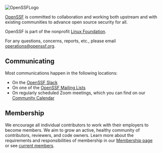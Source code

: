 
![OpenSSFLogo](https://github.com/ossf/.github/assets/51727488/db7bcdb5-b7f8-44a7-a374-83751dd9175a)

[OpenSSF](https://openssf.org/) is committed to collaboration and working both upstream and with existing communities to advance open source security for all.

OpenSSF is part of the nonprofit [Linux Foundation](https://linuxfoundation.org/).

For any questions, concerns, reports, etc., please email operations@openssf.org.

## Communicating

Most communications happen in the following locations:
- On the [OpenSSF Slack](http://slack.openssf.org/) 
- On one of the [OpenSSF Mailing Lists](https://lists.openssf.org/g/main/subgroups)
- On regularly scheduled Zoom meetings, which you can find on our [Community Calendar](https://calendar.google.com/calendar?cid=czYzdm9lZmhwNWk5cGZsdGI1cTY3bmdwZXNAZ3JvdXAuY2FsZW5kYXIuZ29vZ2xlLmNvbQ)

## Membership

We encourage all individual contributors to work with their employers to become members. We aim to grow an active, healthy community of contributors, reviewers, and code owners. 
Learn more about the requirements and responsibilities of membership in our [Membership page](https://openssf.org/join/) or see [current members](https://landscape.openssf.org/).



